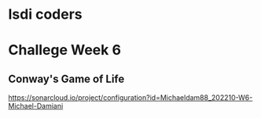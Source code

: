 # Isdi coders

# Challege Week 6

## Conway's Game of Life


https://sonarcloud.io/project/configuration?id=Michaeldam88_202210-W6-Michael-Damiani
